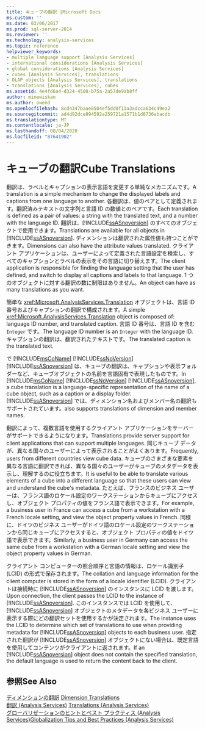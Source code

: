 ```yaml
---
title: キューブの翻訳 |Microsoft Docs
ms.custom: ''
ms.date: 03/06/2017
ms.prod: sql-server-2014
ms.reviewer: ''
ms.technology: analysis-services
ms.topic: reference
helpviewer_keywords:
- multiple language support [Analysis Services]
- international considerations [Analysis Services]
- global considerations [Analysis Services]
- cubes [Analysis Services], translations
- OLAP objects [Analysis Services], translations
- translations [Analysis Services], cubes
ms.assetid: 4e4fd6a4-d324-4508-b75a-2a57de9ab8ff
author: minewiskan
ms.author: owend
ms.openlocfilehash: 8cd4347baae8504ef5dd0f13a3adcca634c49ea2
ms.sourcegitcommit: ad4d92dce894592a259721a1571b1d8736abacdb
ms.translationtype: MT
ms.contentlocale: ja-JP
ms.lasthandoff: 08/04/2020
ms.locfileid: "87641902"
---
```

# <a name="cube-translations"></a><span data-ttu-id="3a50d-102">キューブの翻訳</span><span class="sxs-lookup"><span data-stu-id="3a50d-102">Cube Translations</span></span>
  <span data-ttu-id="3a50d-103">翻訳は、ラベルとキャプションの表示言語を変更する単純なメカニズムです。</span><span class="sxs-lookup"><span data-stu-id="3a50d-103">A translation is a simple mechanism to change the displayed labels and captions from one language to another.</span></span> <span data-ttu-id="3a50d-104">各翻訳は、値のペアとして定義されます。翻訳済みテキストの文字列と言語 ID の数値とのペアです。</span><span class="sxs-lookup"><span data-stu-id="3a50d-104">Each translation is defined as a pair of values: a string with the translated text, and a number with the language ID.</span></span> <span data-ttu-id="3a50d-105">翻訳は、[!INCLUDE[ssASnoversion](../../includes/ssasnoversion-md.md)] のすべてのオブジェクトで使用できます。</span><span class="sxs-lookup"><span data-stu-id="3a50d-105">Translations are available for all objects in [!INCLUDE[ssASnoversion](../../includes/ssasnoversion-md.md)].</span></span> <span data-ttu-id="3a50d-106">ディメンションは翻訳された属性値も持つことができます。</span><span class="sxs-lookup"><span data-stu-id="3a50d-106">Dimensions can also have the attribute values translated.</span></span> <span data-ttu-id="3a50d-107">クライアント アプリケーションは、ユーザーによって定義された言語設定を検索し、すべてのキャプションとラベルの表示をその言語に切り替えます。</span><span class="sxs-lookup"><span data-stu-id="3a50d-107">The client application is responsible for finding the language setting that the user has defined, and switch to display all captions and labels to that language.</span></span> <span data-ttu-id="3a50d-108">1 つのオブジェクトに対する翻訳の数に制限はありません。</span><span class="sxs-lookup"><span data-stu-id="3a50d-108">An object can have as many translations as you want.</span></span>  
  
 <span data-ttu-id="3a50d-109">簡単な <xref:Microsoft.AnalysisServices.Translation> オブジェクトは、言語 ID 番号およびキャプションの翻訳で構成されます。</span><span class="sxs-lookup"><span data-stu-id="3a50d-109">A simple <xref:Microsoft.AnalysisServices.Translation> object is composed of: language ID number, and translated caption.</span></span> <span data-ttu-id="3a50d-110">言語 ID 番号は、言語 ID を含む `Integer` です。</span><span class="sxs-lookup"><span data-stu-id="3a50d-110">The language ID number is an `Integer` with the language ID.</span></span> <span data-ttu-id="3a50d-111">キャプションの翻訳は、翻訳されたテキストです。</span><span class="sxs-lookup"><span data-stu-id="3a50d-111">The translated caption is the translated text.</span></span>  
  
 <span data-ttu-id="3a50d-112">で [!INCLUDE[msCoName](../../includes/msconame-md.md)] [!INCLUDE[ssNoVersion](../../includes/ssnoversion-md.md)] [!INCLUDE[ssASnoversion](../../includes/ssasnoversion-md.md)] は、キューブの翻訳は、キャプションや表示フォルダーなど、キューブオブジェクトの名前を言語固有で表現したものです。</span><span class="sxs-lookup"><span data-stu-id="3a50d-112">In [!INCLUDE[msCoName](../../includes/msconame-md.md)] [!INCLUDE[ssNoVersion](../../includes/ssnoversion-md.md)] [!INCLUDE[ssASnoversion](../../includes/ssasnoversion-md.md)], a cube translation is a language-specific representation of the name of a cube object, such as a caption or a display folder.</span></span> [!INCLUDE[ssASnoversion](../../includes/ssasnoversion-md.md)]  <span data-ttu-id="3a50d-113">では、ディメンション名およびメンバー名の翻訳もサポートされています。</span><span class="sxs-lookup"><span data-stu-id="3a50d-113">also supports translations of dimension and member names.</span></span>  
  
 <span data-ttu-id="3a50d-114">翻訳によって、複数言語を使用するクライアント アプリケーションをサーバーがサポートできるようになります。</span><span class="sxs-lookup"><span data-stu-id="3a50d-114">Translations provide server support for client applications that can support multiple languages.</span></span> <span data-ttu-id="3a50d-115">同じキューブ データが、異なる国々のユーザーによって表示されることがよくあります。</span><span class="sxs-lookup"><span data-stu-id="3a50d-115">Frequently, users from different countries view cube data.</span></span> <span data-ttu-id="3a50d-116">キューブのさまざまな要素を異なる言語に翻訳できれば、異なる国々のユーザーがキューブのメタデータを表示し、理解するのに役立ちます。</span><span class="sxs-lookup"><span data-stu-id="3a50d-116">It is useful to be able to translate various elements of a cube into a different language so that these users can view and understand the cube's metadata.</span></span> <span data-ttu-id="3a50d-117">たとえば、フランスのビジネス ユーザーは、フランス語のロケール設定のワークステーションからキューブにアクセスし、オブジェクト プロパティの値をフランス語で表示できます。</span><span class="sxs-lookup"><span data-stu-id="3a50d-117">For example, a business user in France can access a cube from a workstation with a French locale setting, and view the object property values in French.</span></span> <span data-ttu-id="3a50d-118">同様に、ドイツのビジネス ユーザーがドイツ語のロケール設定のワークステーションから同じキューブにアクセスすると、オブジェクト プロパティの値をドイツ語で表示できます。</span><span class="sxs-lookup"><span data-stu-id="3a50d-118">Similarly, a business user in Germany can access the same cube from a workstation with a German locale setting and view the object property values in German.</span></span>  
  
 <span data-ttu-id="3a50d-119">クライアント コンピューターの照合順序と言語の情報は、ロケール識別子 (LCID) の形式で保存されます。</span><span class="sxs-lookup"><span data-stu-id="3a50d-119">The collation and language information for the client computer is stored in the form of a locale identifier (LCID).</span></span> <span data-ttu-id="3a50d-120">クライアントは接続時に [!INCLUDE[ssASnoversion](../../includes/ssasnoversion-md.md)] のインスタンスに LCID を渡します。</span><span class="sxs-lookup"><span data-stu-id="3a50d-120">Upon connection, the client passes the LCID to the instance of [!INCLUDE[ssASnoversion](../../includes/ssasnoversion-md.md)].</span></span> <span data-ttu-id="3a50d-121">このインスタンスでは LCID を使用して、[!INCLUDE[ssASnoversion](../../includes/ssasnoversion-md.md)] オブジェクトのメタデータを各ビジネス ユーザーに表示する際にどの翻訳セットを使用するかが決定されます。</span><span class="sxs-lookup"><span data-stu-id="3a50d-121">The instance uses the LCID to determine which set of translations to use when providing metadata for [!INCLUDE[ssASnoversion](../../includes/ssasnoversion-md.md)] objects to each business user.</span></span> <span data-ttu-id="3a50d-122">指定された翻訳が [!INCLUDE[ssASnoversion](../../includes/ssasnoversion-md.md)] オブジェクトにない場合は、既定言語を使用してコンテンツがクライアントに返されます。</span><span class="sxs-lookup"><span data-stu-id="3a50d-122">If an [!INCLUDE[ssASnoversion](../../includes/ssasnoversion-md.md)] object does not contain the specified translation, the default language is used to return the content back to the client.</span></span>  
  
## <a name="see-also"></a><span data-ttu-id="3a50d-123">参照</span><span class="sxs-lookup"><span data-stu-id="3a50d-123">See Also</span></span>  
 <span data-ttu-id="3a50d-124">[ディメンションの翻訳](../multidimensional-models-olap-logical-dimension-objects/dimension-translations.md) </span><span class="sxs-lookup"><span data-stu-id="3a50d-124">[Dimension Translations](../multidimensional-models-olap-logical-dimension-objects/dimension-translations.md) </span></span>  
 <span data-ttu-id="3a50d-125">[翻訳 &#40;Analysis Services&#41;](../translations-analysis-services.md) </span><span class="sxs-lookup"><span data-stu-id="3a50d-125">[Translations &#40;Analysis Services&#41;](../translations-analysis-services.md) </span></span>  
 [<span data-ttu-id="3a50d-126">グローバリゼーションのヒントとベスト プラクティス (Analysis Services)</span><span class="sxs-lookup"><span data-stu-id="3a50d-126">Globalization Tips and Best Practices &#40;Analysis Services&#41;</span></span>](../globalization-tips-and-best-practices-analysis-services.md)  
  
  
